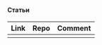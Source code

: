 

#### Статьи
| Link                                                                                                                                        | Repo                                                          | Comment                                                        |
| --------------------------------------------- | --------------------------------------- | ------------------------------------ |
|                          |                                       |   |
